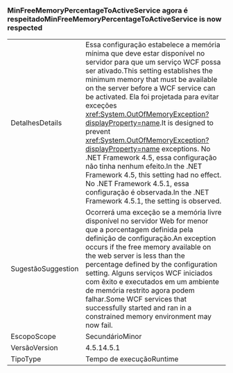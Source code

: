 ### <a name="minfreememorypercentagetoactiveservice-is-now-respected"></a><span data-ttu-id="d629c-101">MinFreeMemoryPercentageToActiveService agora é respeitado</span><span class="sxs-lookup"><span data-stu-id="d629c-101">MinFreeMemoryPercentageToActiveService is now respected</span></span>

|   |   |
|---|---|
|<span data-ttu-id="d629c-102">Detalhes</span><span class="sxs-lookup"><span data-stu-id="d629c-102">Details</span></span>|<span data-ttu-id="d629c-103">Essa configuração estabelece a memória mínima que deve estar disponível no servidor para que um serviço WCF possa ser ativado.</span><span class="sxs-lookup"><span data-stu-id="d629c-103">This setting establishes the minimum memory that must be available on the server before a WCF service can be activated.</span></span> <span data-ttu-id="d629c-104">Ela foi projetada para evitar exceções <xref:System.OutOfMemoryException?displayProperty=name>.</span><span class="sxs-lookup"><span data-stu-id="d629c-104">It is designed to prevent <xref:System.OutOfMemoryException?displayProperty=name> exceptions.</span></span> <span data-ttu-id="d629c-105">No .NET Framework 4.5, essa configuração não tinha nenhum efeito.</span><span class="sxs-lookup"><span data-stu-id="d629c-105">In the .NET Framework 4.5, this setting had no effect.</span></span> <span data-ttu-id="d629c-106">No .NET Framework 4.5.1, essa configuração é observada.</span><span class="sxs-lookup"><span data-stu-id="d629c-106">In the .NET Framework 4.5.1, the setting is observed.</span></span>|
|<span data-ttu-id="d629c-107">Sugestão</span><span class="sxs-lookup"><span data-stu-id="d629c-107">Suggestion</span></span>|<span data-ttu-id="d629c-108">Ocorrerá uma exceção se a memória livre disponível no servidor Web for menor que a porcentagem definida pela definição de configuração.</span><span class="sxs-lookup"><span data-stu-id="d629c-108">An exception occurs if the free memory available on the web server is less than the percentage defined by the configuration setting.</span></span> <span data-ttu-id="d629c-109">Alguns serviços WCF iniciados com êxito e executados em um ambiente de memória restrito agora podem falhar.</span><span class="sxs-lookup"><span data-stu-id="d629c-109">Some WCF services that successfully started and ran in a constrained memory environment may now fail.</span></span>|
|<span data-ttu-id="d629c-110">Escopo</span><span class="sxs-lookup"><span data-stu-id="d629c-110">Scope</span></span>|<span data-ttu-id="d629c-111">Secundário</span><span class="sxs-lookup"><span data-stu-id="d629c-111">Minor</span></span>|
|<span data-ttu-id="d629c-112">Versão</span><span class="sxs-lookup"><span data-stu-id="d629c-112">Version</span></span>|<span data-ttu-id="d629c-113">4.5.1</span><span class="sxs-lookup"><span data-stu-id="d629c-113">4.5.1</span></span>|
|<span data-ttu-id="d629c-114">Tipo</span><span class="sxs-lookup"><span data-stu-id="d629c-114">Type</span></span>|<span data-ttu-id="d629c-115">Tempo de execução</span><span class="sxs-lookup"><span data-stu-id="d629c-115">Runtime</span></span>|

